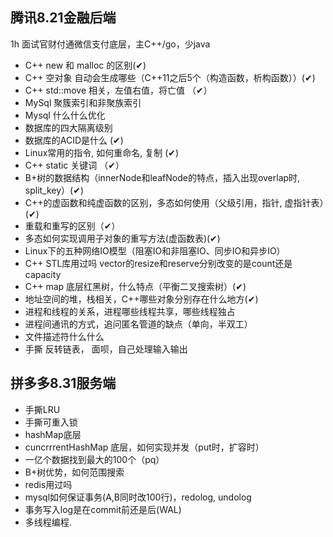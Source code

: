 ## 腾讯8.21金融后端

1h 面试官财付通微信支付底层，主C++/go，少java

* C++ new 和 malloc 的区别(✔)
* C++ 空对象 自动会生成哪些（C++11之后5个（构造函数，析构函数））(✔)
* C++ std::move 相关，左值右值，将亡值 （✔）
* MySql 聚簇索引和非聚族索引
* Mysql 什么什么优化
* 数据库的四大隔离级别
* 数据库的ACID是什么 (✔)
* Linux常用的指令, 如何重命名, 复制 (✔)
* C++ static 关键词 （✔）
* B+树的数据结构（innerNode和leafNode的特点，插入出现overlap时, split_key）(✔)
* C++的虚函数和纯虚函数的区别，多态如何使用（父级引用，指针, 虚指针表）(✔)
* 重载和重写的区别（✔）
* 多态如何实现调用子对象的重写方法(虚函数表)(✔)
* Linux下的五种网络IO模型（阻塞IO和非阻塞IO、同步IO和异步IO）
* C++ STL库用过吗 vector的resize和reserve分别改变的是count还是capacity
* C++ map 底层红黑树，什么特点（平衡二叉搜索树）(✔)
* 地址空间的堆，栈相关，C++哪些对象分别存在什么地方(✔)
* 进程和线程的关系，进程哪些线程共享，哪些线程独占
* 进程间通讯的方式，追问匿名管道的缺点（单向，半双工）
* 文件描述符什么什么
* 手撕 反转链表， 面呗，自己处理输入输出

## 拼多多8.31服务端

* 手撕LRU
* 手撕可重入锁
* hashMap底层
* cuncrrrentHashMap 底层，如何实现并发（put时，扩容时）
* 一亿个数据找到最大的100个（pq）
* B+树优势，如何范围搜索
* redis用过吗
* mysql如何保证事务(A,B同时改100行)，redolog, undolog
* 事务写入log是在commit前还是后(WAL)
* 多线程编程.